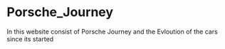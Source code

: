 <h1>Porsche_Journey</h1>
In this website consist of Porsche Journey and the Evloution of the cars since its started
